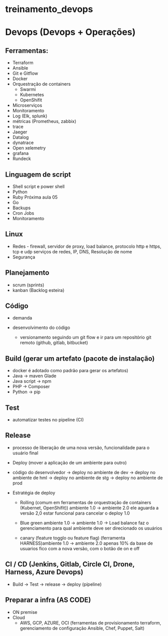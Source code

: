 # treinamento_devops

# Devops (Devops + Operações)

## Ferramentas:

- Terraform
- Ansible
- Git e Gitflow
- Docker
- Orquestração de containers
  - Swarmi 
  - Kubernetes 
  - OpenShifit 
- Microserviços
- Monitoramento 
 - Log (Elk, splunk)
 - métricas (Prometheus, zabbix)
- trace
 - Jaeger
 - Datalog
 - dynatrace
- Open xelemetry
- grafana 
- Rundeck 

## Linguagem de script

  - Shell script e power shell
  - Python
  - Ruby Próxima aula 05
  - Go
  - Backups
  - Cron Jobs
  - Monitoramento 

## Linux
- Redes - firewall, servidor de proxy, load balance, protocolo http e https, tcp e udp serviços de redes, IP, DNS, Resolução de nome
- Segurança

## Planejamento 

- scrum (sprints)
- kanban (Backlog esteira)

## Código

- demanda

- desenvolvimento do código

   - versionamento seguindo um git flow e ir para um repositório git remoto (github, gitlab, bitbucket)

## Build (gerar um artefato (pacote de instalação)

   - docker é adotado como padrão para gerar os artefatos)
   - Java -> maven Glade
   - Java script -> npm
   - PHP -> Composer
   - Python -> pip

## Test
   - automatizar testes no pipeline (CI)

## Release

  - processo de liberação de uma nova versão, funcionalidade para o usuário final

  - Deploy (mover a aplicação de um ambiente para outro)

  - código do desenvolvedor -> deploy no ambiente de dev -> deploy no ambiente de hml -> deploy no ambiente de stg -> deploy no ambiente de prod

  - Estratégia de deploy 

    - Rolling (comum em ferramentas de orquestração de containers (Kubernet, OpenShifit)) ambiente 1.0 -> ambiente 2.0 ele aguarda a versão 2,0 estar funcional para cancelar o
      deploy 1.0

    - Blue green ambiente 1.0 -> ambiente 1.0 -> Load balance faz o gerenciamento para qual ambiente deve ser direcionado os usuários

    - canary (feature togglo ou feature flag) (ferramenta HARNESS)ambiente 1.0 -> ambiente 2.0 apenas 10% da base de usuarios fico com a nova versão, com o botão de on e off

## CI / CD (Jenkins, Gitlab, Circle CI, Drone, Harness, Azure Devops)

   - Build -> Test -> release -> deploy (pípeline)

## Preparar a infra (AS CODE)

   - ON premise
   - Cloud 
      - AWS, GCP, AZURE, OCI (ferramentas de provisionamento terraform, gerenciamento de configuração Ansible, Chef, Puppet, Salt)
